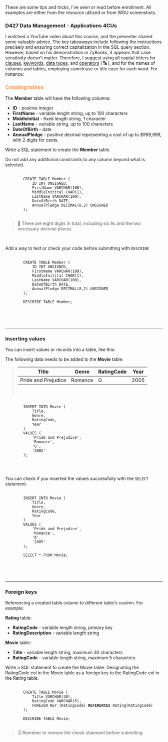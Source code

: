 These are some tips and tricks, I've seen or read before enrollment. All examples are either from the resource utilized or from WGU screenshots.

### D427 Data Management - Applications 4CUs

I watched a YouTube video about this course, and the presenter shared some valuable advice. The key takeaways include following the instructions precisely and ensuring correct capitalization in the SQL query section. However, based on his demonstration in ZyBooks, it appears that case sensitivity doesn't matter. Therefore, I suggest using all capital letters for <ins>clauses</ins>, <ins>keywords</ins>, <ins>data types</ins>, and <ins>operators</ins> ( :capital_abcd: ), and for the names of columns and tables, employing camelcase or title case for each word. For instance:<br>

### <font color="#FF975A">Creating tables</font>

The __Member__ table will have the following columns:<br>

* __ID__ - positive integer
* __FirstName__ -  variable lenght string, up to 100 characters
* __MiddleInitial__ - fixed length string, 1 character
* __LastName__ - variable string, up to 100 characters
* __DateOfBirth__ - date
* __AnnualPledge__ - positive decimal representing a cost of up to *$999,999,* with 2 digits for cents.<br>

Write a SQL statement to create the __Member__ table.<br>

Do not add any additional constraints to any column beyond what is selected.
<pre>
    <code>
        CREATE TABLE Member (
            ID INT UNSIGNED,
            FirstName VARCHAR(100),
            MiddleInitital CHAR(1),
            LastName VARCHAR(100),
            DateOfBirth DATE,
            AnnualPledge DECIMAL(8,2) UNSIGNED
        );
    </code>
</pre>
> :thought_balloon: There are eight digits in total, including six 9s and the two necessary decimal places.
<br>

Add a way to test or check your code before submitting with `DESCRIBE`
<pre>
    <code>
        CREATE TABLE Member (
            ID INT UNSIGNED,
            FirstName VARCHAR(100),
            MiddleInitital CHAR(1),
            LastName VARCHAR(100),
            DateOfBirth DATE,
            AnnualPledge DECIMAL(8,2) UNSIGNED
        );

        DESCRIBE TABLE Member;
    </code>
</pre>
<br>
<br>
<hr>

### Inserting values

You can insert values or records into a table, like this:

The following data needs to be added to the __Movie__ table:
> |Title               | Genre   | RatingCode | Year |
> |--------------------|---------|------------|------|
> |Pride and Prejudice | Romance | G          | 2005 |
> <br>

<pre>
    <code>
        INSERT INTO Movie (
            Title,
            Genre,
            RatingCode,
            Year
        )
        VALUES (
            'Pride and Prejudice',
            'Romance',
            'G',
            '2005'
        );
    </code>
</pre>
<br>

You can check if you inserted the values successfully with the `SELECT` statement.

<pre>
    <code>
        INSERT INTO Movie (
            Title,
            Genre,
            RatingCode,
            Year
        )
        VALUES (
            'Pride and Prejudice',
            'Romance',
            'G',
            '2005'
        );

        SELECT * FROM Movie;
    </code>
</pre>
<br>
<br>
<hr>

### Foreign keys

Referencing a created table column to different table's coulmn. For example:

__Rating__ table:<br>
* __RatingCode__ - variable length string, primary key <br>
* __RatingDescription__ - variable length string

__Movie__ table:<br>
* __Title__ - variable length string, maximum 30 characters<br> 
* __RatingCode__ - variable length string, maximum 5 characters

Write a SQL statement to create the Movie table. Designating the RatingCode col in the Movie table as a foreign key to the RatingCode col in the Rating table.
<pre>
    <code>
        CREATE TABLE Movie (
            Title VARCHAR(30),
            RatingCode VARCHAR(5),
            FOREIGN KEY (RatingCode) <strong>REFERENCES</strong> Rating(RatingCode)
        );

        DESCRIBE TABLE Movie;
    </code>
</pre>
> :spiral_notepad: Remeber to remove the check staement before submitting